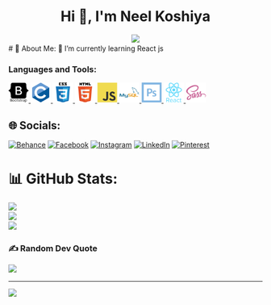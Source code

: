 <h1 align="center">Hi 👋, I'm Neel Koshiya</h1>

<center>
<img margin="0px auto !important" align="center !important" display="block !important" src="https://media.tenor.com/NOYF3f82b_gAAAAC/programmer.gif">
</center>
# 💫 About Me:
🌱 I’m currently learning React js


<h3 align="left">Languages and Tools:</h3>
<p align="left"> <a href="https://getbootstrap.com" target="_blank" rel="noreferrer"> <img src="https://raw.githubusercontent.com/devicons/devicon/master/icons/bootstrap/bootstrap-plain-wordmark.svg" alt="bootstrap" width="40" height="40"/> </a> <a href="https://www.cprogramming.com/" target="_blank" rel="noreferrer"> <img src="https://raw.githubusercontent.com/devicons/devicon/master/icons/c/c-original.svg" alt="c" width="40" height="40"/> </a> <a href="https://www.w3schools.com/css/" target="_blank" rel="noreferrer"> <img src="https://raw.githubusercontent.com/devicons/devicon/master/icons/css3/css3-original-wordmark.svg" alt="css3" width="40" height="40"/> </a> <a href="https://www.w3.org/html/" target="_blank" rel="noreferrer"> <img src="https://raw.githubusercontent.com/devicons/devicon/master/icons/html5/html5-original-wordmark.svg" alt="html5" width="40" height="40"/> </a> <a href="https://developer.mozilla.org/en-US/docs/Web/JavaScript" target="_blank" rel="noreferrer"> <img src="https://raw.githubusercontent.com/devicons/devicon/master/icons/javascript/javascript-original.svg" alt="javascript" width="40" height="40"/> </a> <a href="https://www.mysql.com/" target="_blank" rel="noreferrer"> <img src="https://raw.githubusercontent.com/devicons/devicon/master/icons/mysql/mysql-original-wordmark.svg" alt="mysql" width="40" height="40"/> </a> <a href="https://www.photoshop.com/en" target="_blank" rel="noreferrer"> <img src="https://raw.githubusercontent.com/devicons/devicon/master/icons/photoshop/photoshop-line.svg" alt="photoshop" width="40" height="40"/> </a> <a href="https://reactjs.org/" target="_blank" rel="noreferrer"> <img src="https://raw.githubusercontent.com/devicons/devicon/master/icons/react/react-original-wordmark.svg" alt="react" width="40" height="40"/> </a> <a href="https://sass-lang.com" target="_blank" rel="noreferrer"> <img src="https://raw.githubusercontent.com/devicons/devicon/master/icons/sass/sass-original.svg" alt="sass" width="40" height="40"/> </a> </p>

## 🌐 Socials:
[![Behance](https://img.shields.io/badge/Behance-1769ff?logo=behance&logoColor=white)](https://behance.net/NeelKoshiya)
[![Facebook](https://img.shields.io/badge/Facebook-%231877F2.svg?logo=Facebook&logoColor=white)](https://facebook.com/NeelKoshiya) 
[![Instagram](https://img.shields.io/badge/Instagram-%23E4405F.svg?logo=Instagram&logoColor=white)](https://instagram.com/_neel_2810_) 
[![LinkedIn](https://img.shields.io/badge/LinkedIn-%230077B5.svg?logo=linkedin&logoColor=white)](https://linkedin.com/in/NeelKoshiya) 
[![Pinterest](https://img.shields.io/badge/Pinterest-%23E60023.svg?logo=Pinterest&logoColor=white)](https://pinterest.com/NeelKoshiya) 
# 📊 GitHub Stats:
![](https://github-readme-stats.vercel.app/api?username=Neel028&theme=dark&hide_border=false&include_all_commits=false&count_private=false)<br/>
![](https://github-readme-streak-stats.herokuapp.com/?user=Neel028&theme=dark&hide_border=false)<br/>
![](https://github-readme-stats.vercel.app/api/top-langs/?username=Neel028&theme=dark&hide_border=false&include_all_commits=false&count_private=false&layout=compact)

### ✍️ Random Dev Quote
![](https://quotes-github-readme.vercel.app/api?type=horizontal&theme=radical)

---
[![](https://visitcount.itsvg.in/api?id=Neel028&icon=0&color=0)](https://visitcount.itsvg.in)

<!-- Proudly created with GPRM ( https://gprm.itsvg.in ) -->
